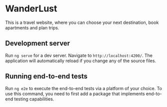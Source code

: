 # WanderLust

This is a travel website, where you can choose your next destination, book apartments and plan trips. 

## Development server

Run `ng serve` for a dev server. Navigate to `http://localhost:4200/`. The application will automatically reload if you change any of the source files.


## Running end-to-end tests

Run `ng e2e` to execute the end-to-end tests via a platform of your choice. To use this command, you need to first add a package that implements end-to-end testing capabilities.